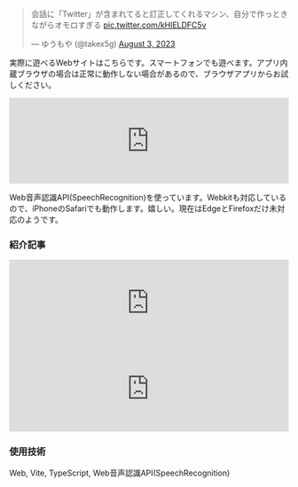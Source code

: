 <blockquote class="twitter-tweet"><p lang="ja" dir="ltr">会話に「Twitter」が含まれてると訂正してくれるマシン、自分で作っときながらオモロすぎる <a href="https://t.co/kHlELDFC5v">pic.twitter.com/kHlELDFC5v</a></p>&mdash; ゆうもや (@takex5g) <a href="https://twitter.com/takex5g/status/1687066700183949313?ref_src=twsrc%5Etfw">August 3, 2023</a></blockquote> <script async src="https://platform.twitter.com/widgets.js" charset="utf-8"></script>

実際に遊べるWebサイトはこちらです。スマートフォンでも遊べます。アプリ内蔵ブラウザの場合は正常に動作しない場合があるので、ブラウザアプリからお試しください。
<iframe 
  class="hatenablogcard" 
  style="width:100%;height:155px;max-width:680px;" 
  title="会話に「Twitter」が含まれてると直してくれるマシン" 
  src="https://hatenablog-parts.com/embed?url=https://mononichi.com/twitterX" 
  width="300" height="150" frameborder="0" scrolling="no">
</iframe>


Web音声認識API(SpeechRecognition)を使っています。Webkitも対応しているので、iPhoneのSafariでも動作します。嬉しい。現在はEdgeとFirefoxだけ未対応のようです。

### 紹介記事
<iframe 
  class="hatenablogcard" 
  style="width:100%;height:155px;max-width:680px;" 
  title="会話に「Twitter」が含まれていると「X」に訂正してくるマシンに向かってTwitterを連呼したらめちゃくちゃ訂正してくれた" 
  src="https://hatenablog-parts.com/embed?url=https://gigazine.net/news/20230807-machine-correctting-twitter-to-x" 
  width="300" height="150" frameborder="0" scrolling="no">
</iframe>

<iframe 
  class="hatenablogcard" 
  style="width:100%;height:155px;max-width:680px;" 
  title="Twitterの名称変更に慣れない人集まれ〜！「Twitter」と言うと「エックス！！！！」と訂正してくれるマシンがこちら" 
  src="https://hatenablog-parts.com/embed?url=https://www.buzzfeed.com/jp/koharukitagawa/twittter-x" 
  width="300" height="150" frameborder="0" scrolling="no">
</iframe>




### 使用技術
Web, Vite, TypeScript, Web音声認識API(SpeechRecognition)